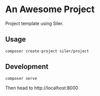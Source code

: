 # An Awesome Project

Project template using Siler.

## Usage

`composer create-project siler/project`

## Development

`composer serve`

Then head to http://localhost:8000
